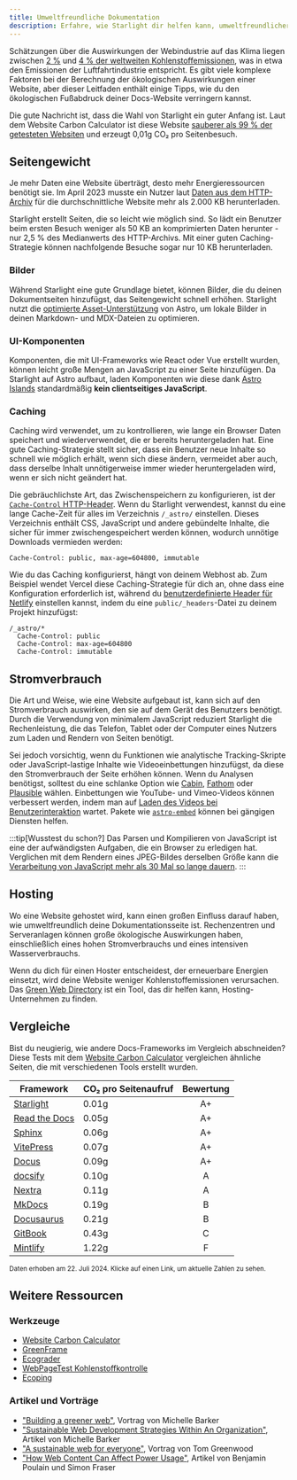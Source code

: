 ```yaml
---
title: Umweltfreundliche Dokumentation
description: Erfahre, wie Starlight dir helfen kann, umweltfreundlichere Dokumentationen zu erstellen und deinen ökologischen Fußabdruck zu verringern.
---
```


Schätzungen über die Auswirkungen der Webindustrie auf das Klima liegen zwischen [2 %][sf] und [4 % der weltweiten Kohlenstoffemissionen][bbc], was in etwa den Emissionen der Luftfahrtindustrie entspricht.
Es gibt viele komplexe Faktoren bei der Berechnung der ökologischen Auswirkungen einer Website, aber dieser Leitfaden enthält einige Tipps, wie du den ökologischen Fußabdruck deiner Docs-Website verringern kannst.

Die gute Nachricht ist, dass die Wahl von Starlight ein guter Anfang ist.
Laut dem Website Carbon Calculator ist diese Website [sauberer als 99 % der getesteten Websiten][sl-carbon] und erzeugt 0,01g CO₂ pro Seitenbesuch.

## Seitengewicht

Je mehr Daten eine Website überträgt, desto mehr Energieressourcen benötigt sie.
Im April 2023 musste ein Nutzer laut [Daten aus dem HTTP-Archiv][http] für die durchschnittliche Website mehr als 2.000 KB herunterladen.

Starlight erstellt Seiten, die so leicht wie möglich sind.
So lädt ein Benutzer beim ersten Besuch weniger als 50 KB an komprimierten Daten herunter - nur 2,5 % des Medianwerts des HTTP-Archivs.
Mit einer guten Caching-Strategie können nachfolgende Besuche sogar nur 10 KB herunterladen.

### Bilder

Während Starlight eine gute Grundlage bietet, können Bilder, die du deinen Dokumentseiten hinzufügst, das Seitengewicht schnell erhöhen.
Starlight nutzt die [optimierte Asset-Unterstützung][Assets] von Astro, um lokale Bilder in deinen Markdown- und MDX-Dateien zu optimieren.

### UI-Komponenten

Komponenten, die mit UI-Frameworks wie React oder Vue erstellt wurden, können leicht große Mengen an JavaScript zu einer Seite hinzufügen.
Da Starlight auf Astro aufbaut, laden Komponenten wie diese dank [Astro Islands][islands] standardmäßig **kein clientseitiges JavaScript**.

### Caching

Caching wird verwendet, um zu kontrollieren, wie lange ein Browser Daten speichert und wiederverwendet, die er bereits heruntergeladen hat.
Eine gute Caching-Strategie stellt sicher, dass ein Benutzer neue Inhalte so schnell wie möglich erhält, wenn sich diese ändern, vermeidet aber auch, dass derselbe Inhalt unnötigerweise immer wieder heruntergeladen wird, wenn er sich nicht geändert hat.

Die gebräuchlichste Art, das Zwischenspeichern zu konfigurieren, ist der [`Cache-Control` HTTP-Header][cache].
Wenn du Starlight verwendest, kannst du eine lange Cache-Zeit für alles im Verzeichnis `/_astro/` einstellen.
Dieses Verzeichnis enthält CSS, JavaScript und andere gebündelte Inhalte, die sicher für immer zwischengespeichert werden können, wodurch unnötige Downloads vermieden werden:

```
Cache-Control: public, max-age=604800, immutable
```

Wie du das Caching konfigurierst, hängt von deinem Webhost ab. Zum Beispiel wendet Vercel diese Caching-Strategie für dich an, ohne dass eine Konfiguration erforderlich ist, während du [benutzerdefinierte Header für Netlify][ntl-headers] einstellen kannst, indem du eine `public/_headers`-Datei zu deinem Projekt hinzufügst:

```
/_astro/*
  Cache-Control: public
  Cache-Control: max-age=604800
  Cache-Control: immutable
```

[cache]: https://csswizardry.com/2019/03/cache-control-for-civilians/
[ntl-headers]: https://docs.netlify.com/routing/headers/

## Stromverbrauch

Die Art und Weise, wie eine Website aufgebaut ist, kann sich auf den Stromverbrauch auswirken, den sie auf dem Gerät des Benutzers benötigt.
Durch die Verwendung von minimalem JavaScript reduziert Starlight die Rechenleistung, die das Telefon, Tablet oder der Computer eines Nutzers zum Laden und Rendern von Seiten benötigt.

Sei jedoch vorsichtig, wenn du Funktionen wie analytische Tracking-Skripte oder JavaScript-lastige Inhalte wie Videoeinbettungen hinzufügst, da diese den Stromverbrauch der Seite erhöhen können.
Wenn du Analysen benötigst, solltest du eine schlanke Option wie [Cabin][cabin], [Fathom][fathom] oder [Plausible][plausible] wählen.
Einbettungen wie YouTube- und Vimeo-Videos können verbessert werden, indem man auf [Laden des Videos bei Benutzerinteraktion][lazy-video] wartet.
Pakete wie [`astro-embed`][embed] können bei gängigen Diensten helfen.

:::tip[Wusstest du schon?]
Das Parsen und Kompilieren von JavaScript ist eine der aufwändigsten Aufgaben, die ein Browser zu erledigen hat.
Verglichen mit dem Rendern eines JPEG-Bildes derselben Größe kann die [Verarbeitung von JavaScript mehr als 30 Mal so lange dauern][cost-of-js].
:::

[cabin]: https://withcabin.com/
[fathom]: https://usefathom.com/
[plausible]: https://plausible.io/
[lazy-video]: https://web.dev/iframe-lazy-loading/
[embed]: https://www.npmjs.com/package/astro-embed
[cost-of-js]: https://medium.com/dev-channel/the-cost-of-javascript-84009f51e99e

## Hosting

Wo eine Website gehostet wird, kann einen großen Einfluss darauf haben, wie umweltfreundlich deine Dokumentationsseite ist.
Rechenzentren und Serveranlagen können große ökologische Auswirkungen haben, einschließlich eines hohen Stromverbrauchs und eines intensiven Wasserverbrauchs.

Wenn du dich für einen Hoster entscheidest, der erneuerbare Energien einsetzt, wird deine Website weniger Kohlenstoffemissionen verursachen. Das [Green Web Directory][gwb] ist ein Tool, das dir helfen kann, Hosting-Unternehmen zu finden.

[gwb]: https://www.thegreenwebfoundation.org/directory/

## Vergleiche

Bist du neugierig, wie andere Docs-Frameworks im Vergleich abschneiden?
Diese Tests mit dem [Website Carbon Calculator][wcc] vergleichen ähnliche Seiten, die mit verschiedenen Tools erstellt wurden.

| Framework                   | CO₂ pro Seitenaufruf | Bewertung |
| --------------------------- | -------------------- | :-------: |
| [Starlight][sl-carbon]      | 0.01g                |    A+     |
| [Read the Docs][rtd-carbon] | 0.05g                |    A+     |
| [Sphinx][sx-carbon]         | 0.06g                |    A+     |
| [VitePress][vp-carbon]      | 0.07g                |    A+     |
| [Docus][dc-carbon]          | 0.09g                |    A+     |
| [docsify][dy-carbon]        | 0.10g                |     A     |
| [Nextra][nx-carbon]         | 0.11g                |     A     |
| [MkDocs][mk-carbon]         | 0.19g                |     B     |
| [Docusaurus][ds-carbon]     | 0.21g                |     B     |
| [GitBook][gb-carbon]        | 0.43g                |     C     |
| [Mintlify][mt-carbon]       | 1.22g                |     F     |

<small>Daten erhoben am 22. Juli 2024. Klicke auf einen Link, um aktuelle Zahlen zu sehen.</small>

[sl-carbon]: https://www.websitecarbon.com/website/starlight-astro-build-getting-started/
[vp-carbon]: https://www.websitecarbon.com/website/vitepress-dev-guide-what-is-vitepress/
[dc-carbon]: https://www.websitecarbon.com/website/docus-dev-introduction-getting-started/
[sx-carbon]: https://www.websitecarbon.com/website/sphinx-doc-org-en-master-usage-quickstart-html/
[mk-carbon]: https://www.websitecarbon.com/website/mkdocs-org-getting-started/
[nx-carbon]: https://www.websitecarbon.com/website/nextra-site-docs-docs-theme-start/
[dy-carbon]: https://www.websitecarbon.com/website/docsify-js-org/
[ds-carbon]: https://www.websitecarbon.com/website/docusaurus-io-docs/
[rtd-carbon]: https://www.websitecarbon.com/website/docs-readthedocs-io-en-stable-index-html/
[gb-carbon]: https://www.websitecarbon.com/website/docs-gitbook-com/
[mt-carbon]: https://www.websitecarbon.com/website/mintlify-com-docs-quickstart/

## Weitere Ressourcen

### Werkzeuge

- [Website Carbon Calculator][wcc]
- [GreenFrame](https://greenframe.io/)
- [Ecograder](https://ecograder.com/)
- [WebPageTest Kohlenstoffkontrolle](https://www.webpagetest.org/carbon-control/)
- [Ecoping](https://ecoping.earth/)

### Artikel und Vorträge

- ["Building a greener web"](https://youtu.be/EfPoOt7T5lg), Vortrag von Michelle Barker
- ["Sustainable Web Development Strategies Within An Organization"](https://www.smashingmagazine.com/2022/10/sustainable-web-development-strategies-organization/), Artikel von Michelle Barker
- ["A sustainable web for everyone"](https://2021.stateofthebrowser.com/speakers/tom-greenwood/), Vortrag von Tom Greenwood
- ["How Web Content Can Affect Power Usage"](https://webkit.org/blog/8970/how-web-content-can-affect-power-usage/), Artikel von Benjamin Poulain und Simon Fraser

[sf]: https://www.sciencefocus.com/science/what-is-the-carbon-footprint-of-the-internet/
[bbc]: https://www.bbc.com/future/article/20200305-why-your-internet-habits-are-not-as-clean-as-you-think
[http]: https://httparchive.org/reports/state-of-the-web
[assets]: https://docs.astro.build/de/guides/images/
[islands]: https://docs.astro.build/de/concepts/islands/
[wcc]: https://www.websitecarbon.com/
